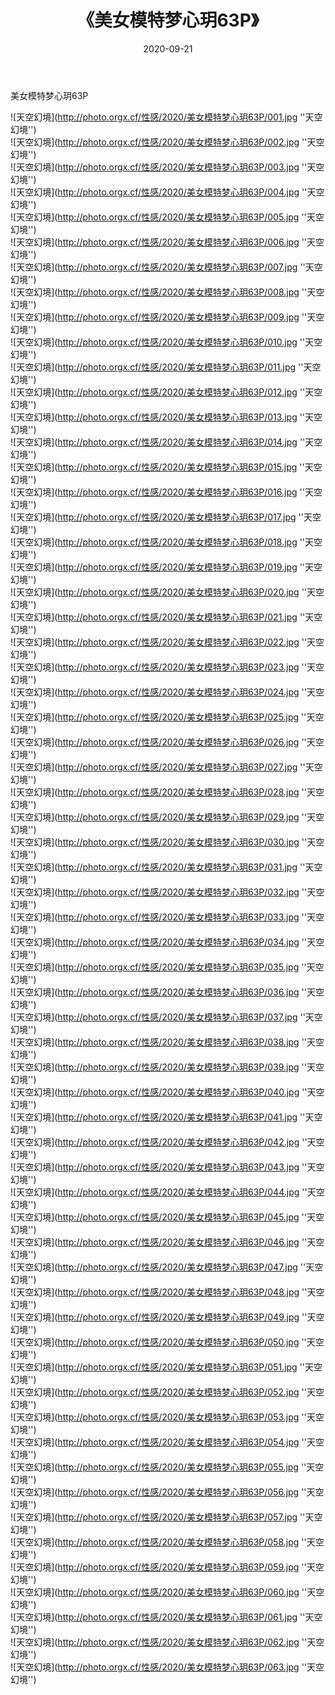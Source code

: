 ﻿---
layout: post
title:  《美女模特梦心玥63P》
date:   2020-09-21
image: http://photo.orgx.cf/性感/2020/美女模特梦心玥63P/000.jpg
categories: [美女, 性感, 泳衣]
---

美女模特梦心玥63P



![天空幻境](http://photo.orgx.cf/性感/2020/美女模特梦心玥63P/001.jpg ''天空幻境'') <br>
![天空幻境](http://photo.orgx.cf/性感/2020/美女模特梦心玥63P/002.jpg ''天空幻境'') <br>
![天空幻境](http://photo.orgx.cf/性感/2020/美女模特梦心玥63P/003.jpg ''天空幻境'') <br>
![天空幻境](http://photo.orgx.cf/性感/2020/美女模特梦心玥63P/004.jpg ''天空幻境'') <br>
![天空幻境](http://photo.orgx.cf/性感/2020/美女模特梦心玥63P/005.jpg ''天空幻境'') <br>
![天空幻境](http://photo.orgx.cf/性感/2020/美女模特梦心玥63P/006.jpg ''天空幻境'') <br>
![天空幻境](http://photo.orgx.cf/性感/2020/美女模特梦心玥63P/007.jpg ''天空幻境'') <br>
![天空幻境](http://photo.orgx.cf/性感/2020/美女模特梦心玥63P/008.jpg ''天空幻境'') <br>
![天空幻境](http://photo.orgx.cf/性感/2020/美女模特梦心玥63P/009.jpg ''天空幻境'') <br>
![天空幻境](http://photo.orgx.cf/性感/2020/美女模特梦心玥63P/010.jpg ''天空幻境'') <br>
![天空幻境](http://photo.orgx.cf/性感/2020/美女模特梦心玥63P/011.jpg ''天空幻境'') <br>
![天空幻境](http://photo.orgx.cf/性感/2020/美女模特梦心玥63P/012.jpg ''天空幻境'') <br>
![天空幻境](http://photo.orgx.cf/性感/2020/美女模特梦心玥63P/013.jpg ''天空幻境'') <br>
![天空幻境](http://photo.orgx.cf/性感/2020/美女模特梦心玥63P/014.jpg ''天空幻境'') <br>
![天空幻境](http://photo.orgx.cf/性感/2020/美女模特梦心玥63P/015.jpg ''天空幻境'') <br>
![天空幻境](http://photo.orgx.cf/性感/2020/美女模特梦心玥63P/016.jpg ''天空幻境'') <br>
![天空幻境](http://photo.orgx.cf/性感/2020/美女模特梦心玥63P/017.jpg ''天空幻境'') <br>
![天空幻境](http://photo.orgx.cf/性感/2020/美女模特梦心玥63P/018.jpg ''天空幻境'') <br>
![天空幻境](http://photo.orgx.cf/性感/2020/美女模特梦心玥63P/019.jpg ''天空幻境'') <br>
![天空幻境](http://photo.orgx.cf/性感/2020/美女模特梦心玥63P/020.jpg ''天空幻境'') <br>
![天空幻境](http://photo.orgx.cf/性感/2020/美女模特梦心玥63P/021.jpg ''天空幻境'') <br>
![天空幻境](http://photo.orgx.cf/性感/2020/美女模特梦心玥63P/022.jpg ''天空幻境'') <br>
![天空幻境](http://photo.orgx.cf/性感/2020/美女模特梦心玥63P/023.jpg ''天空幻境'') <br>
![天空幻境](http://photo.orgx.cf/性感/2020/美女模特梦心玥63P/024.jpg ''天空幻境'') <br>
![天空幻境](http://photo.orgx.cf/性感/2020/美女模特梦心玥63P/025.jpg ''天空幻境'') <br>
![天空幻境](http://photo.orgx.cf/性感/2020/美女模特梦心玥63P/026.jpg ''天空幻境'') <br>
![天空幻境](http://photo.orgx.cf/性感/2020/美女模特梦心玥63P/027.jpg ''天空幻境'') <br>
![天空幻境](http://photo.orgx.cf/性感/2020/美女模特梦心玥63P/028.jpg ''天空幻境'') <br>
![天空幻境](http://photo.orgx.cf/性感/2020/美女模特梦心玥63P/029.jpg ''天空幻境'') <br>
![天空幻境](http://photo.orgx.cf/性感/2020/美女模特梦心玥63P/030.jpg ''天空幻境'') <br>
![天空幻境](http://photo.orgx.cf/性感/2020/美女模特梦心玥63P/031.jpg ''天空幻境'') <br>
![天空幻境](http://photo.orgx.cf/性感/2020/美女模特梦心玥63P/032.jpg ''天空幻境'') <br>
![天空幻境](http://photo.orgx.cf/性感/2020/美女模特梦心玥63P/033.jpg ''天空幻境'') <br>
![天空幻境](http://photo.orgx.cf/性感/2020/美女模特梦心玥63P/034.jpg ''天空幻境'') <br>
![天空幻境](http://photo.orgx.cf/性感/2020/美女模特梦心玥63P/035.jpg ''天空幻境'') <br>
![天空幻境](http://photo.orgx.cf/性感/2020/美女模特梦心玥63P/036.jpg ''天空幻境'') <br>
![天空幻境](http://photo.orgx.cf/性感/2020/美女模特梦心玥63P/037.jpg ''天空幻境'') <br>
![天空幻境](http://photo.orgx.cf/性感/2020/美女模特梦心玥63P/038.jpg ''天空幻境'') <br>
![天空幻境](http://photo.orgx.cf/性感/2020/美女模特梦心玥63P/039.jpg ''天空幻境'') <br>
![天空幻境](http://photo.orgx.cf/性感/2020/美女模特梦心玥63P/040.jpg ''天空幻境'') <br>
![天空幻境](http://photo.orgx.cf/性感/2020/美女模特梦心玥63P/041.jpg ''天空幻境'') <br>
![天空幻境](http://photo.orgx.cf/性感/2020/美女模特梦心玥63P/042.jpg ''天空幻境'') <br>
![天空幻境](http://photo.orgx.cf/性感/2020/美女模特梦心玥63P/043.jpg ''天空幻境'') <br>
![天空幻境](http://photo.orgx.cf/性感/2020/美女模特梦心玥63P/044.jpg ''天空幻境'') <br>
![天空幻境](http://photo.orgx.cf/性感/2020/美女模特梦心玥63P/045.jpg ''天空幻境'') <br>
![天空幻境](http://photo.orgx.cf/性感/2020/美女模特梦心玥63P/046.jpg ''天空幻境'') <br>
![天空幻境](http://photo.orgx.cf/性感/2020/美女模特梦心玥63P/047.jpg ''天空幻境'') <br>
![天空幻境](http://photo.orgx.cf/性感/2020/美女模特梦心玥63P/048.jpg ''天空幻境'') <br>
![天空幻境](http://photo.orgx.cf/性感/2020/美女模特梦心玥63P/049.jpg ''天空幻境'') <br>
![天空幻境](http://photo.orgx.cf/性感/2020/美女模特梦心玥63P/050.jpg ''天空幻境'') <br>
![天空幻境](http://photo.orgx.cf/性感/2020/美女模特梦心玥63P/051.jpg ''天空幻境'') <br>
![天空幻境](http://photo.orgx.cf/性感/2020/美女模特梦心玥63P/052.jpg ''天空幻境'') <br>
![天空幻境](http://photo.orgx.cf/性感/2020/美女模特梦心玥63P/053.jpg ''天空幻境'') <br>
![天空幻境](http://photo.orgx.cf/性感/2020/美女模特梦心玥63P/054.jpg ''天空幻境'') <br>
![天空幻境](http://photo.orgx.cf/性感/2020/美女模特梦心玥63P/055.jpg ''天空幻境'') <br>
![天空幻境](http://photo.orgx.cf/性感/2020/美女模特梦心玥63P/056.jpg ''天空幻境'') <br>
![天空幻境](http://photo.orgx.cf/性感/2020/美女模特梦心玥63P/057.jpg ''天空幻境'') <br>
![天空幻境](http://photo.orgx.cf/性感/2020/美女模特梦心玥63P/058.jpg ''天空幻境'') <br>
![天空幻境](http://photo.orgx.cf/性感/2020/美女模特梦心玥63P/059.jpg ''天空幻境'') <br>
![天空幻境](http://photo.orgx.cf/性感/2020/美女模特梦心玥63P/060.jpg ''天空幻境'') <br>
![天空幻境](http://photo.orgx.cf/性感/2020/美女模特梦心玥63P/061.jpg ''天空幻境'') <br>
![天空幻境](http://photo.orgx.cf/性感/2020/美女模特梦心玥63P/062.jpg ''天空幻境'') <br>
![天空幻境](http://photo.orgx.cf/性感/2020/美女模特梦心玥63P/063.jpg ''天空幻境'') <br>